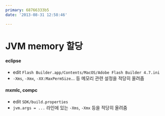 ```yaml
---
primary: 68766333b5
date: '2013-08-31 12:58:46'

---
```


# JVM memory 할당

#### eclipse

- edit `Flash Builder.app/Contents/MacOS/Adobe Flash Builder 4.7.ini`
- `-Xms`, `-Xmx`, `-XX:MaxPermSize`... 등 메모리 관련 설정을 적당히 올려줌

#### mxmlc, compc

- edit `SDK/build.properties`
- `jvm.args = ...` 라인에 있는 `-Xms`, `-Xmx` 등을 적당히 올려줌
